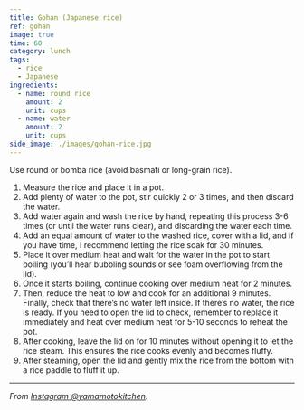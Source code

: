 ```yaml
---
title: Gohan (Japanese rice)
ref: gohan
image: true
time: 60
category: lunch
tags:
  - rice
  - Japanese
ingredients:
  - name: round rice
    amount: 2
    unit: cups
  - name: water
    amount: 2
    unit: cups
side_image: ./images/gohan-rice.jpg
---
```


Use round or bomba rice (avoid basmati or long-grain rice).

1. Measure the rice and place it in a pot.
2. Add plenty of water to the pot, stir quickly 2 or 3 times, and then discard the water.
3. Add water again and wash the rice by hand, repeating this process 3-6 times (or until the water runs clear), and discarding the water each time.
4. Add an equal amount of water to the washed rice, cover with a lid, and if you have time, I recommend letting the rice soak for 30 minutes.
5. Place it over medium heat and wait for the water in the pot to start boiling (you’ll hear bubbling sounds or see foam overflowing from the lid).
6. Once it starts boiling, continue cooking over medium heat for 2 minutes.
7. Then, reduce the heat to low and cook for an additional 9 minutes. Finally, check that there’s no water left inside. If there’s no water, the rice is ready. If you need to open the lid to check, remember to replace it immediately and heat over medium heat for 5-10 seconds to reheat the pot.
8. After cooking, leave the lid on for 10 minutes without opening it to let the rice steam. This ensures the rice cooks evenly and becomes fluffy.
9. After steaming, open the lid and gently mix the rice from the bottom with a rice paddle to fluff it up.

---

_From [Instagram @yamamotokitchen](https://www.instagram.com/reel/C6br4_wqA67/?utm_source=ig_web_copy_link&igsh=MzRlODBiNWFlZA==)._
